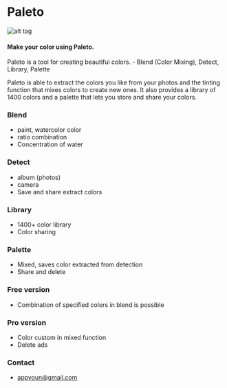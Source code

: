 # Paleto

![alt tag](https://user-images.githubusercontent.com/59416592/71643472-7df86400-2cfd-11ea-8985-d1ec33511823.jpg)

#### Make your color using Paleto.
Paleto is a tool for creating beautiful colors. - Blend (Color Mixing), Detect, Library, Palette

Paleto is able to extract the colors you like from your photos and the tinting function that mixes colors to create new ones. It also provides a library of 1400 colors and a palette that lets you store and share your colors.

### Blend
- paint, watercolor color
- ratio combination
- Concentration of water

### Detect
- album (photos)
- camera
- Save and share extract colors

### Library
- 1400+ color library
- Color sharing

### Palette
- Mixed, saves color extracted from detection
- Share and delete

### Free version
- Combination of specified colors in blend is possible

### Pro version
- Color custom in mixed function
- Delete ads

### Contact
- appyoun@gmail.com
